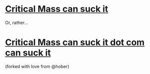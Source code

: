 # [Critical Mass can suck it](http://criticalmasscansuckit.com)

Or, rather...

# [Critical Mass can suck it dot com can suck it](http://criticalmasscansuckitdotcomcansuckit.com)

(forked with love from @hober)